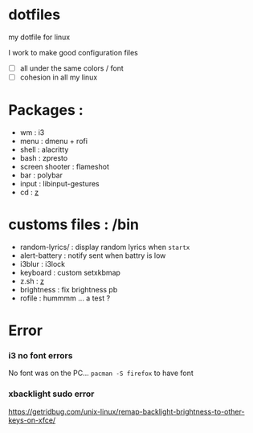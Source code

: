# dotfiles

my dotfile for linux

I work to make good configuration files

- [ ] all under the same colors / font
- [ ] cohesion in all my linux

# Packages :
- wm              :   i3  
- menu            :   dmenu + rofi  
- shell           :   alacritty  
- bash            :   zpresto  
- screen shooter  :   flameshot  
- bar             :   polybar  
- input           :   libinput-gestures  
- cd              :   [z](https://github.com/rupa/z)  


# customs files : /bin

- random-lyrics/      :   display random lyrics when `startx`
- alert-battery       :   notify sent when battry is low
- i3blur              :   i3lock
- keyboard            :   custom setxkbmap
- z.sh                :   [z](https://github.com/rupa/z)
- brightness          :   fix brightness pb
- rofile              :   hummmm ... a test ?


# Error
### i3 no font errors

No font was on the PC...
`pacman -S firefox` to have font

### xbacklight sudo error

https://getridbug.com/unix-linux/remap-backlight-brightness-to-other-keys-on-xfce/


